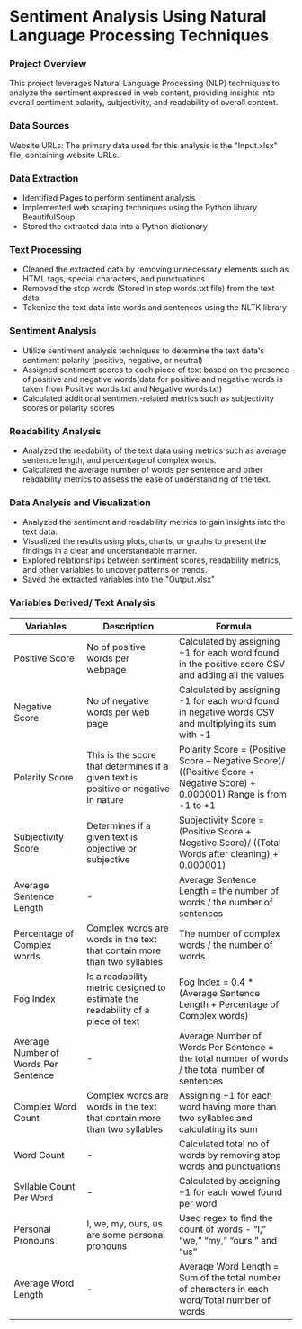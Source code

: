 # Sentiment Analysis Using Natural Language Processing Techniques
### Project Overview
This project leverages Natural Language Processing (NLP) techniques to analyze the sentiment expressed in web content, providing insights into overall sentiment polarity, subjectivity, and readability of overall content.
### Data Sources
Website URLs: The primary data used for this analysis is the "Input.xlsx" file, containing website URLs.  
### Data Extraction
- Identified Pages to perform sentiment analysis
- Implemented web scraping techniques using the Python library BeautifulSoup
- Stored the extracted data into a Python dictionary
### Text Processing
- Cleaned the extracted data by removing unnecessary elements such as HTML tags, special characters, and punctuations
- Removed the stop words (Stored in stop words.txt file) from the text data
- Tokenize the text data into words and sentences using the NLTK library
### Sentiment Analysis
- Utilize sentiment analysis techniques to determine the text data's sentiment polarity (positive, negative, or neutral)
- Assigned sentiment scores to each piece of text based on the presence of positive and negative words(data for positive and negative words is taken from Positive words.txt and Negative words.txt)
- Calculated additional sentiment-related metrics such as subjectivity scores or polarity scores
### Readability Analysis
- Analyzed the readability of the text data using metrics such as average sentence length, and percentage of complex words.
- Calculated the average number of words per sentence and other readability metrics to assess the ease of understanding of the text.
### Data Analysis and Visualization
- Analyzed the sentiment and readability metrics to gain insights into the text data.
- Visualized the results using plots, charts, or graphs to present the findings in a clear and understandable manner.
- Explored relationships between sentiment scores, readability metrics, and other variables to uncover patterns or trends.
- Saved the extracted variables into the "Output.xlsx"
### Variables Derived/ Text Analysis
|Variables|Description|Formula|
|--------|------------|-------|
|Positive Score| No of positive words per webpage |Calculated by assigning +1 for each word found in the positive score CSV and adding all the values|
|Negative Score|No of negative words per web page| Calculated by assigning -1 for each word found in negative words CSV and multiplying its sum with -1|
|Polarity Score| This is the score that determines if a given text is positive or negative in nature|Polarity Score = (Positive Score – Negative Score)/ ((Positive Score + Negative Score) + 0.000001) Range is from -1 to +1|
|Subjectivity Score| Determines if a given text is objective or subjective| Subjectivity Score = (Positive Score + Negative Score)/ ((Total Words after cleaning) + 0.000001)|
|Average Sentence Length|-|Average Sentence Length = the number of words / the number of sentences|
|Percentage of Complex words|Complex words are words in the text that contain more than two syllables|The number of complex words / the number of words|
|Fog Index| Is a readability metric designed to estimate the readability of a piece of text|Fog Index = 0.4 * (Average Sentence Length + Percentage of Complex words)|
|Average Number of Words Per Sentence|-|Average Number of Words Per Sentence = the total number of words / the total number of sentences|
|Complex Word Count|Complex words are words in the text that contain more than two syllables|Assigning +1 for each word having more than two syllables and calculating its sum|
|Word Count|-|Calculated total no of words by removing stop words and punctuations|
|Syllable Count Per Word|-|Calculated by assigning +1 for each vowel found per word|
|Personal Pronouns| I, we, my, ours, us are some personal pronouns |Used regex to find the count of words - “I,” “we,” “my,” “ours,” and “us”|
|Average Word Length|-|Average Word Length = Sum of the total number of characters in each word/Total number of words|





